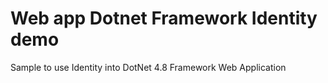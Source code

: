﻿# Web app Dotnet Framework Identity demo
 
 Sample to use Identity into DotNet 4.8 Framework Web Application
